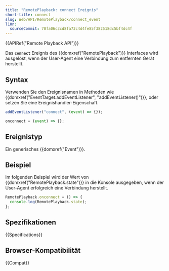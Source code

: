 ```yaml
---
title: "RemotePlayback: connect Ereignis"
short-title: connect
slug: Web/API/RemotePlayback/connect_event
l10n:
  sourceCommit: 70fa06c3cd8fa73c4d4fe85f382518dc5bf4dc4f
---
```


{{APIRef("Remote Playback API")}}

Das **`connect`** Ereignis des {{domxref("RemotePlayback")}} Interfaces wird ausgelöst, wenn der User-Agent eine Verbindung zum entfernten Gerät herstellt.

## Syntax

Verwenden Sie den Ereignisnamen in Methoden wie {{domxref("EventTarget.addEventListener", "addEventListener()")}}, oder setzen Sie eine Ereignishandler-Eigenschaft.

```js
addEventListener("connect", (event) => {});

onconnect = (event) => {};
```

## Ereignistyp

Ein generisches {{domxref("Event")}}.

## Beispiel

Im folgenden Beispiel wird der Wert von {{domxref("RemotePlayback.state")}} in die Konsole ausgegeben, wenn der User-Agent erfolgreich eine Verbindung herstellt.

```js
RemotePlayback.onconnect = () => {
  console.log(RemotePlayback.state);
};
```

## Spezifikationen

{{Specifications}}

## Browser-Kompatibilität

{{Compat}}
